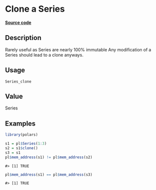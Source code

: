 
# Clone a Series

[**Source code**](https://github.com/pola-rs/r-polars/tree/53c7d964901ed4a019998e89aff8c6d44691d793/R/#L)

## Description

Rarely useful as Series are nearly 100% immutable Any modification of a
Series should lead to a clone anyways.

## Usage

<pre><code class='language-R'>Series_clone
</code></pre>

## Value

Series

## Examples

``` r
library(polars)

s1 = pl$Series(1:3)
s2 = s1$clone()
s3 = s1
pl$mem_address(s1) != pl$mem_address(s2)
```

    #> [1] TRUE

``` r
pl$mem_address(s1) == pl$mem_address(s3)
```

    #> [1] TRUE
